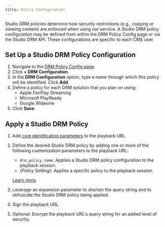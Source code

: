 ```yaml
---
title: Policy Configuration
---
```


Studio DRM policies determine how security restrictions (e.g., copying or viewing content) are enforced when using our service. A Studio DRM policy configuration may be defined from within the DRM Policy Config page or via the Studio DRM API. These configurations are specific to each CMS user.

## Set Up a Studio DRM Policy Configuration

1. Navigate to the [DRM Policy Config page](https://cms.uplynk.com/static/cms2/index.html#/settings/drm-policy-config).
2. Click **+ DRM Configuration**.
3. In the **DRM Configuration** option, type a name through which this policy will be identified. Click **Add**.
4. Define a policy for each DRM solution that you plan on using:
   - Apple FairPlay Streaming
   - Microsoft PlayReady
   - Google Widevine
5. Click **Save**.

## Apply a Studio DRM Policy

1. Add [core identification parameters](/uplynk/delivery/playback_urls/#core-identification-parameters) to the playback URL.
2. Define the desired Studio DRM policy by adding one or more of the following customization parameters to the playback URL:
   - `drm_policy_name`: Applies a Studio DRM policy configuration to the playback session.
   - *{Policy Setting}*: Applies a specific policy to the playback session.

   [Learn more](#).
3. Leverage an expansion parameter to shorten the query string and to obfuscate the Studio DRM policy being applied.
4. Sign the playback URL.
5. Optional: Encrypt the playback URL's query string for an added level of security.

